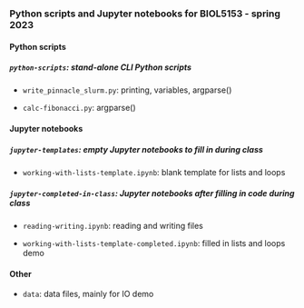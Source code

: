 ### Python scripts and Jupyter notebooks for BIOL5153 - spring 2023

#### Python scripts 

##### `python-scripts`: stand-alone CLI Python scripts

- `write_pinnacle_slurm.py`: printing, variables, argparse()

- `calc-fibonacci.py`: argparse()
		

#### Jupyter notebooks

##### `jupyter-templates`: empty Jupyter notebooks to fill in during class

- `working-with-lists-template.ipynb`: blank template for lists and loops

##### `jupyter-completed-in-class`: Jupyter notebooks after filling in code during class

- `reading-writing.ipynb`: reading and writing files

- `working-with-lists-template-completed.ipynb`: filled in lists and loops demo

#### Other

- `data`: data files, mainly for IO demo




